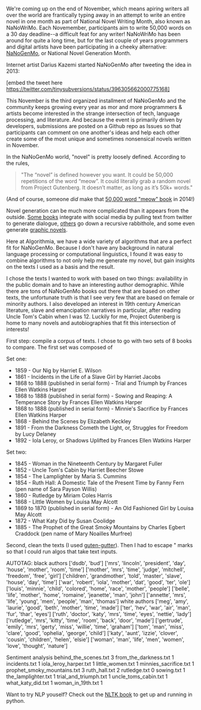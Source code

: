 We're coming up on the end of November, which means apiring writers all over the world are frantically typing away in an attempt to write an entire novel in one month as part of National Novel Writing Month, also known as NaNoWriMo. Each Novemember, participants aim to write 50,000 words on a 30 day deadline--a difficult feat for any writer! NaNoWriMo has been around for quite a long time, but for the last couple of years programmers and digital artists have been participating in a cheeky alternative: [NaNoGenMo](https://github.com/dariusk/NaNoGenMo-2015), or National Novel Generation Month.

Internet artist Darius Kazemi started NaNoGenMo after tweeting the idea in 2013:

[embed the tweet here https://twitter.com/tinysubversions/status/396305662000775168]

This November is the third organized installment of NaNoGenMo and the community keeps growing every year as mor and more programmers & artists become interested in the strange intersection of tech, language processing, and literature. And because the event is primarily driven by developers, submissions are posted on a Github repo as Issues so that participants can comment on one another's ideas and help each other create some of the most unique and sometimes nonsensical novels written in November.

In the NaNoGenMo world, "novel" is pretty loosely defined. According to the rules,

> "The “novel” is defined however you want. It could be 50,000 repetitions of the word “meow”. It could literally grab a random novel from Project Gutenberg. It doesn’t matter, as long as it’s 50k+ words."

(And of course, someone *did* make that [50,000 word "meow" book](https://github.com/dariusk/NaNoGenMo-2014/issues/50) in 2014!)

Novel generation can be much more complicated than it appears from the outside. [Some books](https://github.com/dariusk/NaNoGenMo-2014/issues/51) integrate with social media by pulling text from twitter to generate dialogue, [others](https://github.com/samcoppini/Definition-book) go down a recursive rabbithole, and some even generate [graphic novels](http://gregborenstein.com/comics/generated_detective/1/).

Here at Algorithmia, we have a wide variety of algorithms that are a perfect fit for NaNoGenMo. Because I don't have any background in natural language processing or computational linguistics, I found it was easy to combine algorithms to not only help me generate my novel, but gain insights on the texts I used as a basis and the result.


I chose the texts I wanted to work with based on two things: availability in the public domain and to have an interesting author demographic. While there are tons of NaNoGenMo books out there that are based on other texts, the unfortunate truth is that I see very few that are based on female or minority authors. I also developed an interest in 19th century American literature, slave and emancipation narratives in particular, after reading Uncle Tom's Cabin when I was 12. Luckily for me, Project Gutenberg is home to many novels and autobiographies that fit this intersection of interests!

First step: compile a corpus of texts. I chose to go with two sets of 8 books to compare. The first set was composed of

Set one:
* 1859 - Our Nig by Harriet E. Wilson
* 1861 - Incidents in the Life of a Slave Girl by Harriet Jacobs
* 1868 to 1888 (published in serial form) - Trial and Triumph by Frances Ellen Watkins Harper
* 1868 to 1888 (published in serial form) - Sowing and Reaping: A Temperance Story by Frances Ellen Watkins Harper
* 1868 to 1888 (published in serial form) - Minnie's Sacrifice by Frances Ellen Watkins Harper
* 1868 - Behind the Scenes by Elizabeth Keckley
* 1891 - From the Darkness Cometh the Light, or, Struggles for Freedom by Lucy Delaney
* 1892 - Iola Leroy, or Shadows Uplifted by Frances Ellen Watkins Harper

Set two:
* 1845 - Woman in the Nineteenth Century by Margaret Fuller
* 1852 - Uncle Tom's Cabin by Harriet Beecher Stowe
* 1854 - The Lamplighter by Maria S. Cummins
* 1854 - Ruth Hall: A Domestic Tale of the Present Time by Fanny Fern (pen name of Sara Payson Willis)
* 1860 - Rutledge by Miriam Coles Harris
* 1868 - Little Women by Louisa May Alcott
* 1869 to 1870 (published in serial form) - An Old Fashioned Girl by Louisa May Alcott
* 1872 - What Katy Did by Susan Coolidge
* 1885 - The Prophet of the Great Smoky Mountains by Charles Egbert Craddock (pen name of Mary Noailles Murfree)


Second, clean the texts (I used [guten-gutter](https://github.com/catseye/Guten-gutter)). Then I had to escape " marks so that I could run algos that take text inputs.


AUTOTAG:
black authors
['dsdb', 'bud']
['mrs', 'lincoln', 'president', 'day', 'house', 'mother', 'room', 'time']
['mother', 'mrs', 'time', 'judge', 'mitchell', 'freedom', 'free', 'girl']
['children', 'grandmother', 'told', 'master', 'slave', 'house', 'day', 'time']
['war', 'robert', 'iola', 'mother', 'dat', 'good', 'ter', 'ole']
['louis', 'minnie', 'child', 'colored', 'home', 'race', 'mother', 'people']
['belle', 'life', 'mother', 'home', 'romaine', 'jeanette', 'man', 'john']
['annette', 'mrs', 'life', 'young', 'men', 'people', 'man', 'thomas']
white authors
['meg', 'amy', 'laurie', 'good', 'beth', 'mother', 'time', 'made']
['ter', 'hev', 'war', 'air', 'man', 'fur', 'thar', 'eyes']
['ruth', 'doctor', 'katy', 'mrs', 'time', 'eyes', 'nettie', 'lady']
['rutledge', 'mrs', 'kitty', 'time', 'room', 'back', 'door', 'made']
['gertrude', 'emily', 'mrs', 'gerty', 'miss', 'willie', 'time', 'graham']
['tom', 'man', 'miss', 'clare', 'good', 'ophelia', 'george', 'child']
['katy', 'aunt', 'izzie', 'clover', 'cousin', 'children', 'helen', 'elsie']
['woman', 'man', 'life', 'men', 'women', 'love', 'thought', 'nature']


Sentiment analysis
behind_the_scenes.txt
3
from_the_darkness.txt
1
incidents.txt
1
iola_leroy_harper.txt
1
little_women.txt
1
minnies_sacrifice.txt
1
prophet_smoky_mountains.txt
3
ruth_hall.txt
2
rutledge.txt
0
sowing.txt
1
the_lamplighter.txt
1
trial_and_triumph.txt
1
uncle_toms_cabin.txt
1
what_katy_did.txt
1
woman_in_19th.txt
1



Want to try NLP youself? Check out the [NLTK book](http://www.nltk.org/book/) to get up and running in python.

